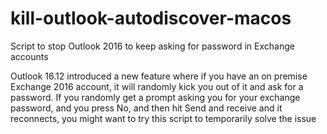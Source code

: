 # kill-outlook-autodiscover-macos
Script to stop Outlook 2016 to keep asking for password in Exchange accounts

Outlook 16.12 introduced a new feature where if you have an on premise Exchange 2016 account, it will randomly kick you out of it and ask for a password. If you randomly get a prompt asking you for your exchange password, and you press No, and then hit Send and receive and it reconnects, you might want to try this script to temporarily solve the issue
